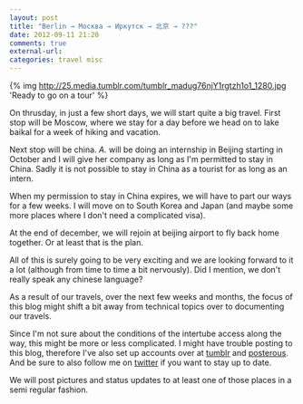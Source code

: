 ```yaml
---
layout: post
title: "Berlin → Москва → Иркутск → 北京 → ???"
date: 2012-09-11 21:20
comments: true
external-url: 
categories: travel misc
---
```


{% img http://25.media.tumblr.com/tumblr_madug76njY1rgtzh1o1_1280.jpg 'Ready to go on a tour' %}

On thrusday, in just a few short days, we will start quite a big travel.
First stop will be Moscow, where we stay for a day before we head on to
lake baikal for a week of hiking and vacation.

Next stop will be china. _A._ will be doing an internship in Beijing
starting in October and I will give her company as long as I'm permitted
to stay in China. Sadly it is not possible to stay in China as a tourist
for as long as an intern.

When my permission to stay in China expires, we will have to part our
ways for a few weeks. I will move on to South Korea and Japan (and maybe
some more places where I don't need a complicated visa).

At the end of december, we will rejoin at beijing airport to fly back
home together. Or at least that is the plan.

All of this is surely going to be very exciting and we are looking
forward to it a lot (although from time to time a bit nervously). Did I
mention, we don't really speak any chinese language? 

As a result of our travels, over the next few weeks and months, the focus of
this blog might shift a bit away from technical topics over to
documenting our travels.

Since I'm not sure about the conditions of the intertube access along
the way, this might be more or less complicated. I might have trouble
posting to this blog, therefore I've also set up accounts over at
[tumblr](http://mo-gr.tumblr.com) and [posterous](http://mo-gr.posterous.com).
And be sure to also follow me on [twitter](http://twitter.com/mo_gr) if
you want to stay up to date.

We will post pictures and status updates to at least one of those places
in a semi regular fashion.

